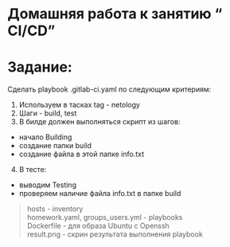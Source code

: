 # Домашняя работа к занятию “ CI/CD”

# Задание:
Сделать playbook .gitlab-ci.yaml по следующим критериям:<br>
1. Используем в тасках tag - netology<br>
2. Шаги - build, test<br>
3. В билде должен выполняться скрипт из шагов:<br>
 - начало Building<br>
 - создание папки build<br>
 - создание файла в этой папке info.txt<br>
4. В тесте:<br>
 - выводим Testing<br>
 - проверяем наличие файла info.txt в папке build<br>


> hosts - inventory<br>
> homework.yaml, groups_users.yml - playbooks<br>
> Dockerfile - для образа Ubuntu с Openssh<br>
> result.png - скрин результата выполнения playbook<br>
